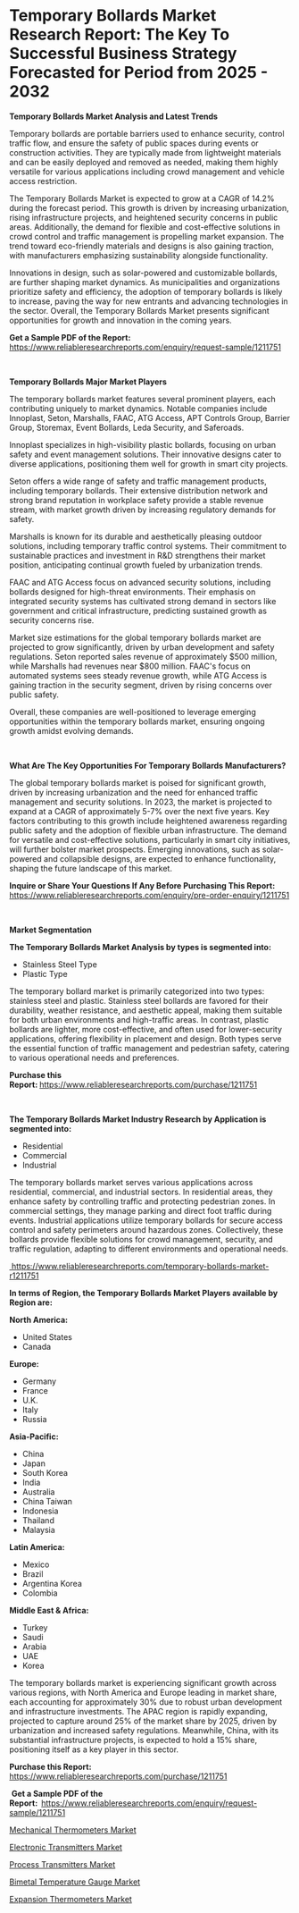 <p><h1>Temporary Bollards Market Research Report: The Key To Successful Business Strategy Forecasted for Period from 2025 - 2032</h1></p><p><strong>Temporary Bollards Market Analysis and Latest Trends</strong></p>
<p><p>Temporary bollards are portable barriers used to enhance security, control traffic flow, and ensure the safety of public spaces during events or construction activities. They are typically made from lightweight materials and can be easily deployed and removed as needed, making them highly versatile for various applications including crowd management and vehicle access restriction.</p><p>The Temporary Bollards Market is expected to grow at a CAGR of 14.2% during the forecast period. This growth is driven by increasing urbanization, rising infrastructure projects, and heightened security concerns in public areas. Additionally, the demand for flexible and cost-effective solutions in crowd control and traffic management is propelling market expansion. The trend toward eco-friendly materials and designs is also gaining traction, with manufacturers emphasizing sustainability alongside functionality.</p><p>Innovations in design, such as solar-powered and customizable bollards, are further shaping market dynamics. As municipalities and organizations prioritize safety and efficiency, the adoption of temporary bollards is likely to increase, paving the way for new entrants and advancing technologies in the sector. Overall, the Temporary Bollards Market presents significant opportunities for growth and innovation in the coming years.</p></p>
<p><strong>Get a Sample PDF of the Report:&nbsp;</strong> <a href="https://www.reliableresearchreports.com/enquiry/request-sample/1211751?utm_campaign=117&utm_medium=2&utm_source=Github&utm_content=ia&utm_term=24032025&utm_id=temporary-bollards">https://www.reliableresearchreports.com/enquiry/request-sample/1211751</a></p>
<p>&nbsp;</p>
<p><strong>Temporary Bollards Major Market Players</strong></p>
<p><p>The temporary bollards market features several prominent players, each contributing uniquely to market dynamics. Notable companies include Innoplast, Seton, Marshalls, FAAC, ATG Access, APT Controls Group, Barrier Group, Storemax, Event Bollards, Leda Security, and Saferoads. </p><p>Innoplast specializes in high-visibility plastic bollards, focusing on urban safety and event management solutions. Their innovative designs cater to diverse applications, positioning them well for growth in smart city projects.</p><p>Seton offers a wide range of safety and traffic management products, including temporary bollards. Their extensive distribution network and strong brand reputation in workplace safety provide a stable revenue stream, with market growth driven by increasing regulatory demands for safety.</p><p>Marshalls is known for its durable and aesthetically pleasing outdoor solutions, including temporary traffic control systems. Their commitment to sustainable practices and investment in R&D strengthens their market position, anticipating continual growth fueled by urbanization trends.</p><p>FAAC and ATG Access focus on advanced security solutions, including bollards designed for high-threat environments. Their emphasis on integrated security systems has cultivated strong demand in sectors like government and critical infrastructure, predicting sustained growth as security concerns rise.</p><p>Market size estimations for the global temporary bollards market are projected to grow significantly, driven by urban development and safety regulations. Seton reported sales revenue of approximately $500 million, while Marshalls had revenues near $800 million. FAAC's focus on automated systems sees steady revenue growth, while ATG Access is gaining traction in the security segment, driven by rising concerns over public safety.</p><p>Overall, these companies are well-positioned to leverage emerging opportunities within the temporary bollards market, ensuring ongoing growth amidst evolving demands.</p></p>
<p>&nbsp;</p>
<p><strong>What Are The Key Opportunities For Temporary Bollards Manufacturers?</strong></p>
<p><p>The global temporary bollards market is poised for significant growth, driven by increasing urbanization and the need for enhanced traffic management and security solutions. In 2023, the market is projected to expand at a CAGR of approximately 5-7% over the next five years. Key factors contributing to this growth include heightened awareness regarding public safety and the adoption of flexible urban infrastructure. The demand for versatile and cost-effective solutions, particularly in smart city initiatives, will further bolster market prospects. Emerging innovations, such as solar-powered and collapsible designs, are expected to enhance functionality, shaping the future landscape of this market.</p></p>
<p><strong>Inquire or Share Your Questions If Any Before Purchasing This Report:</strong> <a href="https://www.reliableresearchreports.com/enquiry/pre-order-enquiry/1211751?utm_campaign=117&utm_medium=2&utm_source=Github&utm_content=ia&utm_term=24032025&utm_id=temporary-bollards">https://www.reliableresearchreports.com/enquiry/pre-order-enquiry/1211751</a></p>
<p>&nbsp;</p>
<p><strong>Market Segmentation</strong></p>
<p><strong>The Temporary Bollards Market Analysis by types is segmented into:</strong></p>
<p><ul><li>Stainless Steel Type</li><li>Plastic Type</li></ul></p>
<p><p>The temporary bollard market is primarily categorized into two types: stainless steel and plastic. Stainless steel bollards are favored for their durability, weather resistance, and aesthetic appeal, making them suitable for both urban environments and high-traffic areas. In contrast, plastic bollards are lighter, more cost-effective, and often used for lower-security applications, offering flexibility in placement and design. Both types serve the essential function of traffic management and pedestrian safety, catering to various operational needs and preferences.</p></p>
<p><strong>Purchase this Report:&nbsp;</strong><a href="https://www.reliableresearchreports.com/purchase/1211751?utm_campaign=117&utm_medium=2&utm_source=Github&utm_content=ia&utm_term=24032025&utm_id=temporary-bollards">https://www.reliableresearchreports.com/purchase/1211751</a></p>
<p>&nbsp;</p>
<p><strong>The Temporary Bollards Market Industry Research by Application is segmented into:</strong></p>
<p><ul><li>Residential</li><li>Commercial</li><li>Industrial</li></ul></p>
<p><p>The temporary bollards market serves various applications across residential, commercial, and industrial sectors. In residential areas, they enhance safety by controlling traffic and protecting pedestrian zones. In commercial settings, they manage parking and direct foot traffic during events. Industrial applications utilize temporary bollards for secure access control and safety perimeters around hazardous zones. Collectively, these bollards provide flexible solutions for crowd management, security, and traffic regulation, adapting to different environments and operational needs.</p></p>
<p><a href="https://www.reliableresearchreports.com/temporary-bollards-market-r1211751?utm_campaign=117&utm_medium=2&utm_source=Github&utm_content=ia&utm_term=24032025&utm_id=temporary-bollards">&nbsp;https://www.reliableresearchreports.com/temporary-bollards-market-r1211751</a></p>
<p><strong>In terms of Region, the Temporary Bollards Market Players available by Region are:</strong></p>
<p>
    <p> <strong> North America: </strong>
        <ul>
            <li>United States</li>
            <li>Canada</li>
        </ul>
        </p> 
    <p> <strong> Europe: </strong>
        <ul>
            <li>Germany</li>
            <li>France</li>
            <li>U.K.</li>
            <li>Italy</li>
            <li>Russia</li>
        </ul>
        </p> 
    <p> <strong> Asia-Pacific: </strong>
        <ul>
            <li>China</li>
            <li>Japan</li>
            <li>South Korea</li>
            <li>India</li>
            <li>Australia</li>
            <li>China Taiwan</li>
            <li>Indonesia</li>
            <li>Thailand</li>
            <li>Malaysia</li>
        </ul>
        </p> 
    <p> <strong> Latin America: </strong>
        <ul>
            <li>Mexico</li>
            <li>Brazil</li>
            <li>Argentina Korea</li>
            <li>Colombia</li>
        </ul>
        </p> 
    <p> <strong> Middle East & Africa: </strong>
        <ul>
            <li>Turkey</li>
            <li>Saudi</li>
            <li>Arabia</li>
            <li>UAE</li>
            <li>Korea</li>
        </ul>
    </p>
    </p>
<p><p>The temporary bollards market is experiencing significant growth across various regions, with North America and Europe leading in market share, each accounting for approximately 30% due to robust urban development and infrastructure investments. The APAC region is rapidly expanding, projected to capture around 25% of the market share by 2025, driven by urbanization and increased safety regulations. Meanwhile, China, with its substantial infrastructure projects, is expected to hold a 15% share, positioning itself as a key player in this sector.</p></p>
<p><strong>Purchase this Report: </strong><a href="https://www.reliableresearchreports.com/purchase/1211751?utm_campaign=117&utm_medium=2&utm_source=Github&utm_content=ia&utm_term=24032025&utm_id=temporary-bollards">https://www.reliableresearchreports.com/purchase/1211751</a></p>
<p>&nbsp;<strong>Get a Sample PDF of the Report:&nbsp;&nbsp;</strong><a href="https://www.reliableresearchreports.com/enquiry/request-sample/1211751?utm_campaign=117&utm_medium=2&utm_source=Github&utm_content=ia&utm_term=24032025&utm_id=temporary-bollards">https://www.reliableresearchreports.com/enquiry/request-sample/1211751</a></p>
<p><strong></strong></p>
<p><p><a href="https://github.com/ajegiobitsa/Market-Research-Report-List-1/blob/main/mechanical-thermometers-market.md?utm_campaign=117&utm_medium=2&utm_source=Github&utm_content=ia&utm_term=24032025&utm_id=temporary-bollards">Mechanical Thermometers Market</a></p><p><a href="https://github.com/kaidaloeckf7/Market-Research-Report-List-1/blob/main/electronic-transmitters-market.md?utm_campaign=117&utm_medium=2&utm_source=Github&utm_content=ia&utm_term=24032025&utm_id=temporary-bollards">Electronic Transmitters Market</a></p><p><a href="https://github.com/arifasabeygb/Market-Research-Report-List-1/blob/main/process-transmitters-market.md?utm_campaign=117&utm_medium=2&utm_source=Github&utm_content=ia&utm_term=24032025&utm_id=temporary-bollards">Process Transmitters Market</a></p><p><a href="https://github.com/aslinalirey9/Market-Research-Report-List-1/blob/main/bimetal-temperature-gauge-market.md?utm_campaign=117&utm_medium=2&utm_source=Github&utm_content=ia&utm_term=24032025&utm_id=temporary-bollards">Bimetal Temperature Gauge Market</a></p><p><a href="https://github.com/ocambdidarhz/Market-Research-Report-List-1/blob/main/expansion-thermometers-market.md?utm_campaign=117&utm_medium=2&utm_source=Github&utm_content=ia&utm_term=24032025&utm_id=temporary-bollards">Expansion Thermometers Market</a></p></p>